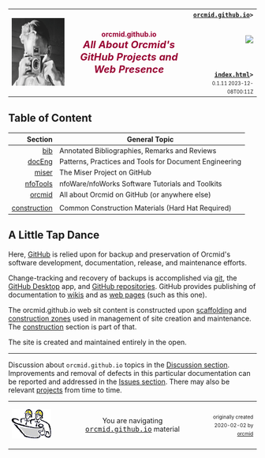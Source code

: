 <!-- index.md 0.1.11                 UTF-8                         2023-12-08
     ----1----|----2----|----3----|----4----|----5----|----6----|----7----|--*
     -->
<table border="0" width="100%">
  <tr>
    <td width="25%" align="left" height="6">
        <a href="./" target="_top">
           <img border="0" src="images/F56xx04-SelfPortrait2-logo.png"
                width="172" height="137"
                alt="Self Portrait 2 - photographer in mirror"
                longdesc="An early selfie taken with my first SLR, a Praktika"
                />
        </a>
    </td>
    <td width="50%" height="6">
      <p align="center"><strong><font color="#990033">orcmid.github.io<br /><big><big><em>
		All About Orcmid's GitHub Projects and Web Presence</em></big></big></font></strong>
      </p>
    </td>
    <td width="25%" valign="middle" align="right">
      <b><code><a href="./" target="top">orcmid.github.io</a>&gt;
      </code></b>
      <br /><br />
      <a href="https://clustrmaps.com/site/1bw9w" title="Visit tracker">
            <img src="//www.clustrmaps.com/map_v2.png?d=3-2eQV4fOuelVHp_YtztZ0hl9Uj4ei9zLKw_nRgCgyM&cl=ffffff" />
      </a>
      <br /><br />
      <b><code>
         <a href="index.html" target="_top">index.html</a>&gt;</code></b>
      <br />
      <small><small>
        0.1.11 2023-12-08T00:11Z<!-- MAINTAIN THIS MANUALLY -->
      </small></small>
      </td>
  </tr>
</table>

## Table of Content

| **Section** |  **General Topic** |
|   --:       |  ---               |
| [bib](bib/) | Annotated Bibliographies, Remarks and Reviews |
| [docEng](docEng/) | Patterns, Practices and Tools for Document Engineering |
| [miser](miser/) | The Miser Project on GitHub |
| [nfoTools](nfoTools/) | nfoWare/nfoWorks Software Tutorials and Toolkits|
| [orcmid](orcmid/) | All about Orcmid on GitHub (or anywhere else)|
| | |
| [construction](construction/) | Common Construction Materials (Hard Hat Required)|

## A Little Tap Dance

Here, [GitHub](https://github.com) is relied upon for backup and preservation
of Orcmid's software development, documentation, release, and maintenance
efforts.

Change-tracking and recovery of backups is accomplished via
[git](https://en.wikipedia.org/wiki/Git), the
[GitHub Desktop](https://docs.github.com/en/desktop) app, and
[GitHub repositories](https://docs.github.com/en/get-started/quickstart/hello-world).
GitHub provides publishing
of documentation to [wikis](https://docs.github.com/en/communities/documenting-your-project-with-wikis/about-wikis) and as
[web pages](https://pages.github.com/) (such as this one).

The orcmid.github.io web sit content is constructed upon
[scaffolding](index.htm) and [construction zones](construction.htm) used in
management of site creation and maintenance. The
[construction](construction/) section is part of that.

The site is created and maintained entirely in the open.

----

Discussion about `orcmid.github.io` topics in the
[Discussion section](https://github.com/orcmid/orcmid.github.io/discussions).
Improvements and removal of defects in this particular documentation can be
reported and addressed in the
[Issues section](https://github.com/orcmid/orcmid.github.io/issues).  There
may also be relevant
[projects](https://github.com/orcmid/orcmid.github.io/projects)
from time to time.

<table border="0" cellspacing="3" width="100%">
  <tr>
    <td width="25%">
      <p>
		<a href="index.htm">
		<img border="0" src="images/hardhat-thumb.gif" width="80" height="60" alt="Construction Zone (Hard Hat Area)"></a></p>
    </td>
    <td width="50%" valign="middle" align="center">
      You are navigating <a href="./"><tt>orcmid.github.io</tt></a> material
    </td>
    <td width="25%">
      <p align="right"><font size="-2">originally created 2020-02-02 by
		<a href="orcmid/">orcmid</a></font></p>
    </td>
  </tr>
</table>
<!--

      0.1.11 2023-12-08T00:11Z More smoothing on construction structure
      0.1.10 2023-12-07T19:02Z Fix simple typo
      0.1.9 2023-12-05T20:39Z Simplification
      0.1.8 2023-12-05T16:19Z Cutting back on details, defer to construction/
      0.1.7 2023-12-05T00:17Z One last try at smoothing
      0.1.6 2023-12-04T21:05Z Smoothing further
      0.1.5 2023-12-04T19:27Z More reshuffling and a small fix
      0.1.4 2023-12-04T18:44Z Reshuffling for better flow
      0.1.3 2023-12-03T17:09Z Still struggling to get the working just right
      0.1.2 2023-12-03T16:20Z More wordsmithing
      0.1.1 2023-12-01T20:55Z Touch-ups
      0.1.0 2023-12-01T20:07Z Convert to hybrid form, touch-up
      0.0.8 2023-11-26T01:07Z Add bib/ entry
      0.0.7 2023-08-30T03:51Z Rename from README.md and smooth over
      0.0.6 2023-08-28T16:42Z Clarify what and where of this material
      0.0.5 2023-08-28T16:27Z Reflect some ponderings/musings
      0.0.4 2023-08-18T02:41Z Add orcmid/ as a local section here
      0.0.3 2023-08-18T02:10Z Correct link to projects (issue #2)
      0.0.2 2023-08-18T00:33Z touch-ups
      0.0.1 2023-08-17T16:59Z updated placeholder to introduce how this all
            fits with GitHub Pages at <https://orcmid.github.io>.  Borrowed
            from nfoTools/docs/index.md 0.0.12
      0.0.0 2020-02-22 Initial Commit

      -->
